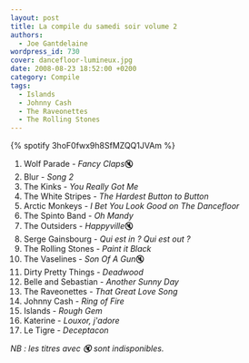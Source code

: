 ```yaml
---
layout: post
title: La compile du samedi soir volume 2
authors:
  - Joe Gantdelaine
wordpress_id: 730
cover: dancefloor-lumineux.jpg
date: 2008-08-23 18:52:00 +0200
category: Compile
tags:
  - Islands
  - Johnny Cash
  - The Raveonettes
  - The Rolling Stones
---
```


{% spotify 3hoF0fwx9h8SfMZQQ1JVAm %}

1. Wolf Parade - *Fancy Claps*🔇
1. Blur - _Song 2_
1. The Kinks - _You Really Got Me_
1. The White Stripes - _The Hardest Button to Button_
1. Arctic Monkeys - _I Bet You Look Good on The Dancefloor_
1. The Spinto Band - _Oh Mandy_
1. The Outsiders - *Happyville*🔇
1. Serge Gainsbourg - _Qui est in ? Qui est out ?_
1. The Rolling Stones - _Paint it Black_
1. The Vaselines - *Son Of A Gun*🔇
1. Dirty Pretty Things - _Deadwood_
1. Belle and Sebastian - _Another Sunny Day_
1. The Raveonettes - _That Great Love Song_
1. Johnny Cash - _Ring of Fire_
1. Islands - _Rough Gem_
1. Katerine - _Louxor, j'adore_
1. Le Tigre - _Deceptacon_

_NB : les titres avec 🔇 sont indisponibles._
